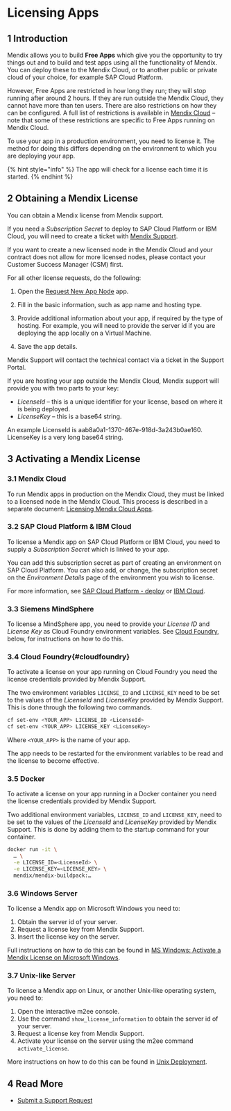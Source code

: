 # Licensing Apps

## 1 Introduction

Mendix allows you to build **Free Apps** which give you the opportunity to try things out and to build and test apps using all the functionality of Mendix. You can deploy these to the Mendix Cloud, or to another public or private cloud of your choice, for example SAP Cloud Platform.

However, Free Apps are restricted in how long they run; they will stop running after around 2 hours. If they are run outside the Mendix Cloud, they cannot have more than ten users. There are also restrictions on how they can be configured. A full list of restrictions is available in [Mendix Cloud](mendix-cloud-deploy) – note that some of these restrictions are specific to Free Apps running on Mendix Cloud.

To use your app in a production environment, you need to license it. The method for doing this differs depending on the environment to which you are deploying your app.

{% hint style="info" %}
The app will check for a license each time it is started.
{% endhint %}

## 2 Obtaining a Mendix License

You can obtain a Mendix license from Mendix support. 

If you need a *Subscription Secret* to deploy to SAP Cloud Platform or IBM Cloud, you will need to create a ticket with [Mendix Support](https://support.mendix.com).

If you want to create a new licensed node in the Mendix Cloud and your contract does not allow for more licensed nodes, please contact your Customer Success Manager (CSM) first.

For all other license requests, do the following:

1. Open the [Request New App Node](https://newnode.mendix.com/) app.

2. Fill in the basic information, such as app name and hosting type.

3. Provide additional information about your app, if required by the type of hosting. For example, you will need to provide the server id if you are deploying the app locally on a Virtual Machine.

4. Save the app details.

Mendix Support will contact the technical contact via a ticket in the Support Portal.

If you are hosting your app outside the Mendix Cloud, Mendix support will provide you with two parts to your key:
* *LicenseId* – this is a unique identifier for your license, based on where it is being deployed. 
* *LicenseKey* – this is a base64 string.

An example LicenseId is aab8a0a1-1370-467e-918d-3a243b0ae160. LicenseKey is a very long base64 string.

## 3 Activating a Mendix License

### 3.1 Mendix Cloud

To run Mendix apps in production on the Mendix Cloud, they must be linked to a licensed node in the Mendix Cloud. This process is described in a separate document: [Licensing Mendix Cloud Apps](licensing-apps).

### 3.2 SAP Cloud Platform & IBM Cloud

To license a Mendix app on SAP Cloud Platform or IBM Cloud, you need to supply a *Subscription Secret* which is linked to your app.

You can add this subscription secret as part of creating an environment on SAP Cloud Platform. You can also add, or change, the subscription secret on the *Environment Details* page of the environment you wish to license.

For more information, see [SAP Cloud Platform - deploy](sap-cloud-platform) or [IBM Cloud](ibm-cloud).

### 3.3 Siemens MindSphere

To license a MindSphere app, you need to provide your *License ID* and *License Key* as Cloud Foundry environment variables. See [Cloud Foundry](#cloudfoundry), below, for instructions on how to do this.

### 3.4 Cloud Foundry{#cloudfoundry}

To activate a license on your app running on Cloud Foundry you need the license credentials provided by Mendix Support.

The two environment variables `LICENSE_ID` and `LICENSE_KEY` need to be set to the values of the *LicenseId* and *LicenseKey* provided by Mendix Support. This is done through the following two commands.

```bash
cf set-env <YOUR_APP> LICENSE_ID <LicenseId>
cf set-env <YOUR_APP> LICENSE_KEY <LicenseKey>
```
Where `<YOUR_APP>` is the name of your app.

The app needs to be restarted for the environment variables to be read and the license to become effective.

### 3.5 Docker

To activate a license on your app running in a Docker container you need the license credentials provided by Mendix Support.

Two additional environment variables, `LICENSE_ID` and `LICENSE_KEY`, need to be set to the values of the *LicenseId* and *LicenseKey* provided by Mendix Support. This is done by adding them to the startup command for your container.

```bash
docker run -it \
  … \
  -e LICENSE_ID=<LicenseId> \
  -e LICENSE_KEY=<LICENSE_KEY> \
  mendix/mendix-buildpack:…
```

### 3.6 Windows Server

To license a Mendix app on Microsoft Windows you need to:

1. Obtain the server id of your server.
2. Request a license key from Mendix Support.
3. Insert the license key on the server.

Full instructions on how to do this can be found in [MS Windows: Activate a Mendix License on Microsoft Windows](activate-a-mendix-license-on-microsoft-windows).

### 3.7 Unix-like Server

To license a Mendix app on Linux, or another Unix-like operating system, you need to:

1. Open the interactive m2ee console.
2. Use the command `show_license_information` to obtain the server id of your server.
3. Request a license key from Mendix Support.
4. Activate your license on the server using the m2ee command `activate_license`.

More instructions on how to do this can be found in [Unix Deployment](unix-like).

## 4 Read More

* [Submit a Support Request](/developerportal/support/submit-support-request)

